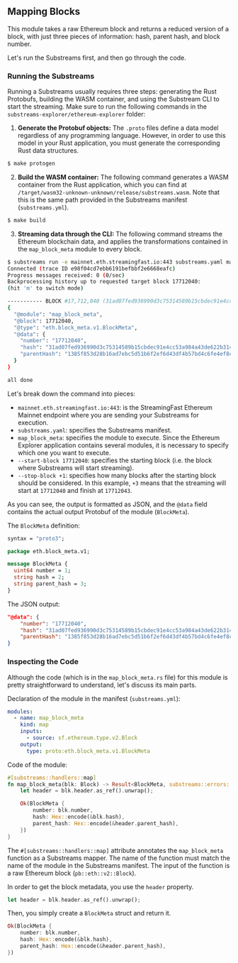 ## Mapping Blocks

This module takes a raw Ethereum block and returns a reduced version of a block, with just three pieces of information: hash, parent hash, and block number.

Let's run the Substreams first, and then go through the code.

### Running the Substreams

Running a Substreams usually requires three steps: generating the Rust Protobufs, building the WASM container, and using the Substream CLI to start the streaming. Make sure to run the following commands in the `substreams-explorer/ethereum-explorer` folder:

1. **Generate the Protobuf objects:** The `.proto` files define a data model regardless of any programming language. However, in order to use this model in your Rust application, you must generate the corresponding Rust data structures.

```bash
$ make protogen
```

2. **Build the WASM container:** The following command generates a WASM container from the Rust application, which you can find at `/target/wasm32-unknown-unknown/release/substreams.wasm`. Note that this is the same path provided in the Substreams manifest (`substreams.yml`).

```bash
$ make build
```

3. **Streaming data through the CLI:** The following command streams the Ethereum blockchain data, and applies the transformations contained in the `map_block_meta` module to every block.

```bash
$ substreams run -e mainnet.eth.streamingfast.io:443 substreams.yaml map_block_meta --start-block 17712040 --stop-block +1
Connected (trace ID e98f04cd7ebb6191befbbf2e6668eafc)
Progress messages received: 0 (0/sec)
Backprocessing history up to requested target block 17712040:
(hit 'm' to switch mode)

----------- BLOCK #17,712,040 (31ad07fed936990d3c75314589b15cbdec91e4cc53a984a43de622b314c38d0b) ---------------
{
  "@module": "map_block_meta",
  "@block": 17712040,
  "@type": "eth.block_meta.v1.BlockMeta",
  "@data": {
    "number": "17712040",
    "hash": "31ad07fed936990d3c75314589b15cbdec91e4cc53a984a43de622b314c38d0b",
    "parentHash": "1385f853d28b16ad7ebc5d51b6f2ef6d43df4b57bd4c6fe4ef8ccb6f266d8b91"
  }
}

all done
```

Let's break down the command into pieces:
- `mainnet.eth.streamingfast.io:443`: is the StreamingFast Ethereum Mainnet endpoint where you are sending your Substreams for execution. 
- `substreams.yaml`: specifies the Substreams manifest.
- `map_block_meta`: specifies the module to execute. Since the Ethereum Explorer application contains several modules, it is necessary to specify which one you want to execute.
- `--start-block 17712040`: specifies the starting block (i.e. the block where Substreams will start streaming).
- `--stop-block +1`: specifies how many blocks after the starting block should be considered. In this example, `+3` means that the streaming will start at `17712040` and finish at `17712043`.

As you can see, the output is formatted as JSON, and the `@data` field contains the actual output Protobuf of the module (`BlockMeta`).

The `BlockMeta` definition:

```protobuf
syntax = "proto3";

package eth.block_meta.v1;

message BlockMeta {
  uint64 number = 1;
  string hash = 2;
  string parent_hash = 3;
}
```

The JSON output:

```json
"@data": {
    "number": "17712040",
    "hash": "31ad07fed936990d3c75314589b15cbdec91e4cc53a984a43de622b314c38d0b",
    "parentHash": "1385f853d28b16ad7ebc5d51b6f2ef6d43df4b57bd4c6fe4ef8ccb6f266d8b91"
}
```

### Inspecting the Code

Although the code (which is in the `map_block_meta.rs` file) for this module is pretty straightforward to understand, let's discuss its main parts.

Declaration of the module in the manifest (`substreams.yml`):

```yaml
modules:
  - name: map_block_meta
    kind: map
    inputs:
      - source: sf.ethereum.type.v2.Block
    output:
      type: proto:eth.block_meta.v1.BlockMeta
```

Code of the module:

```rust
#[substreams::handlers::map]
fn map_block_meta(blk: Block) -> Result<BlockMeta, substreams::errors::Error> {
    let header = blk.header.as_ref().unwrap();

    Ok(BlockMeta {
        number: blk.number,
        hash: Hex::encode(&blk.hash),
        parent_hash: Hex::encode(&header.parent_hash),
    })
}
```

The `#[substreams::handlers::map]` attribute annotates the `map_block_meta` function as a Substreams mapper. The name of the function must match the name of the module in the Substreams manifest. The input of the function is a raw Ethereum block (`pb::eth::v2::Block`).

In order to get the block metadata, you use the `header` property.

```rust
let header = blk.header.as_ref().unwrap();
```

Then, you simply create a `BlockMeta` struct and return it.

```rust
Ok(BlockMeta {
    number: blk.number,
    hash: Hex::encode(&blk.hash),
    parent_hash: Hex::encode(&header.parent_hash),
})
```
